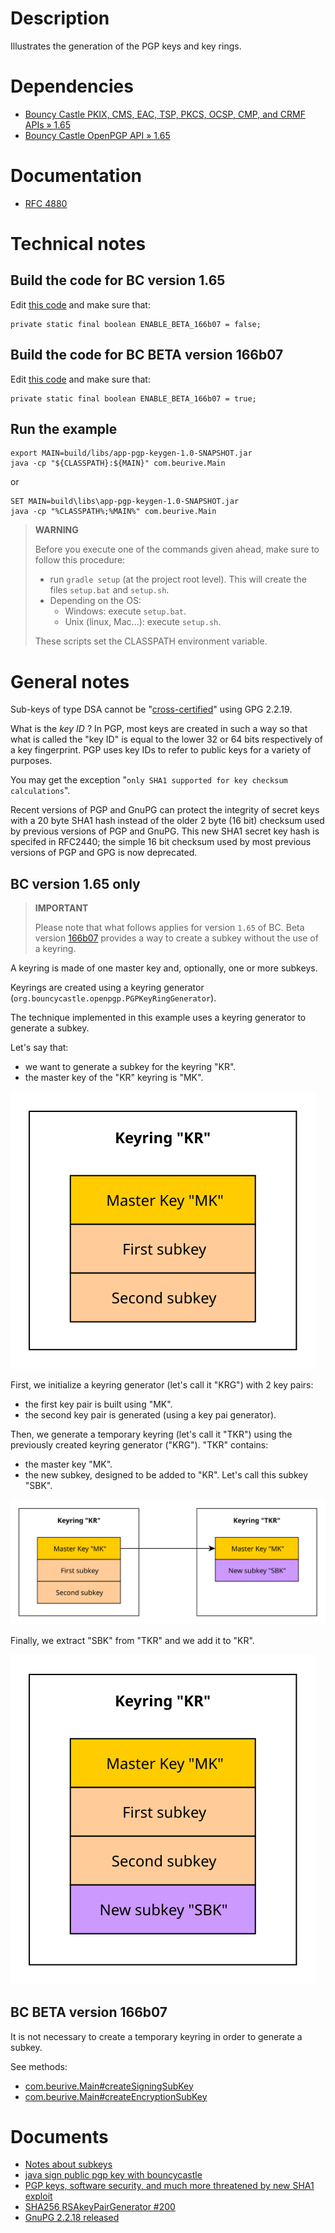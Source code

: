 # Description

Illustrates the generation of the PGP keys and key rings.

# Dependencies

* [Bouncy Castle PKIX, CMS, EAC, TSP, PKCS, OCSP, CMP, and CRMF APIs » 1.65](https://mvnrepository.com/artifact/org.bouncycastle/bcpkix-jdk15to18/1.65)
* [Bouncy Castle OpenPGP API » 1.65](https://mvnrepository.com/artifact/org.bouncycastle/bcpg-jdk15to18/1.65)

# Documentation

* [RFC 4880](https://tools.ietf.org/html/rfc4880)

# Technical notes

## Build the code for BC version 1.65

Edit [this code](src/main/java/com/beurive/Main.java) and make sure that:

    private static final boolean ENABLE_BETA_166b07 = false;
    
## Build the code for BC BETA version 166b07

Edit [this code](src/main/java/com/beurive/Main.java) and make sure that:

    private static final boolean ENABLE_BETA_166b07 = true;

## Run the example

    export MAIN=build/libs/app-pgp-keygen-1.0-SNAPSHOT.jar
    java -cp "${CLASSPATH}:${MAIN}" com.beurive.Main

or

    SET MAIN=build\libs\app-pgp-keygen-1.0-SNAPSHOT.jar
    java -cp "%CLASSPATH%;%MAIN%" com.beurive.Main

> **WARNING**
>
> Before you execute one of the commands given ahead, make sure to follow this procedure:
>
> * run `gradle setup` (at the project root level). This will create the files `setup.bat` and `setup.sh`.
> * Depending on the OS:
>   * Windows: execute `setup.bat`.
>   * Unix (linux, Mac...): execute `setup.sh`.
>
> These scripts set the CLASSPATH environment variable.

# General notes

Sub-keys of type DSA cannot be "[cross-certified](../doc/cross-certify.md)" using GPG 2.2.19.

What is the _key ID_ ? In PGP, most keys are created in such a way so that what is called the "key ID" is equal to the
lower 32 or 64 bits respectively of a key fingerprint. PGP uses key IDs to refer to public keys for a variety of purposes.

You may get the exception "`only SHA1 supported for key checksum calculations`".

Recent versions of PGP and GnuPG can protect the integrity of secret keys with a 20 byte SHA1
hash instead of the older 2 byte (16 bit) checksum used by previous versions of PGP and GnuPG.
This new SHA1 secret key hash is specifed in RFC2440; the simple 16 bit checksum used by most
previous versions of PGP and GPG is now deprecated.  

## BC version 1.65 only

> **IMPORTANT**
>
> Please note that what follows applies for version `1.65` of BC.
> Beta version [166b07](https://downloads.bouncycastle.org/betas/) provides a way to create a subkey without the use of a keyring. 

A keyring is made of one master key and, optionally, one or more subkeys. 

Keyrings are created using a keyring generator (`org.bouncycastle.openpgp.PGPKeyRingGenerator`).

The technique implemented in this example uses a keyring generator to generate a subkey.

Let's say that:
* we want to generate a subkey for the keyring "KR".
* the master key of the "KR" keyring is "MK".

![](doc/kr-before.svg)

First, we initialize a keyring generator (let's call it "KRG") with 2 key pairs:
* the first key pair is built using "MK".
* the second key pair is generated (using a key pai generator).

Then, we generate a temporary keyring (let's call it "TKR") using the previously created keyring generator ("KRG").
"TKR" contains:
* the master key "MK".
* the new subkey, designed to be added to "KR". Let's call this subkey "SBK".

![](doc/kr-middle.svg)

Finally, we extract "SBK" from "TKR" and we add it to "KR".

![](doc/kr-after.svg)

## BC BETA version 166b07

It is not necessary to create a temporary keyring in order to generate a subkey.

See methods:

* [com.beurive.Main#createSigningSubKey](src/main/java/com/beurive/Main.java)
* [com.beurive.Main#createEncryptionSubKey](src/main/java/com/beurive/Main.java)

# Documents

* [Notes about subkeys](../doc/pgp-subkey.md)
* [java sign public pgp key with bouncycastle](https://stackoverflow.com/questions/28591684/java-sign-public-pgp-key-with-bouncycastle)
* [PGP keys, software security, and much more threatened by new SHA1 exploit](https://arstechnica.com/information-technology/2020/01/pgp-keys-software-security-and-much-more-threatened-by-new-sha1-exploit/)
* [SHA256 RSAkeyPairGenerator #200](https://github.com/bcgit/bc-java/issues/200)
* [GnuPG 2.2.18 released](https://lists.gnupg.org/pipermail/gnupg-devel/2019-November/034487.html)
